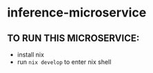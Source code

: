 # inference-microservice

## TO RUN THIS MICROSERVICE:
- install nix
- run `nix develop` to enter nix shell



